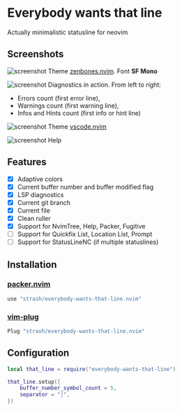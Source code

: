 # Everybody wants that line
Actually minimalistic statusline for neovim

## Screenshots
![screenshot](https://i.ibb.co/tJpW79G/Screen-Shot-2022-06-19-at-20-32-59.png)
Theme [zenbones.nvim](https://github.com/mcchrish/zenbones.nvim). Font **SF Mono**

![screenshot](https://i.ibb.co/YpJCM1H/Screen-Shot-2022-06-19-at-20-33-26.png)
Diagnostics in action. From left to right:
+ Errors count (first error line),
+ Warnings count (first warning line),
+ Infos and Hints count (first info or hint line)

![screenshot](https://i.ibb.co/HH7T7GP/Screen-Shot-2022-06-19-at-20-34-29.png)
Theme [vscode.nvim](https://github.com/Mofiqul/vscode.nvim)

![screenshot](https://i.ibb.co/34NqFPb/Screen-Shot-2022-06-19-at-20-35-31.png)
Help

## Features
- [x] Adaptive colors
- [x] Current buffer number and buffer modified flag
- [x] LSP diagnostics
- [x] Current git branch
- [x] Current file
- [x] Clean ruller
- [x] Support for NvimTree, Help, Packer, Fugitive
- [ ] Support for Quickfix List, Location List, Prompt
- [ ] Support for StatusLineNC (if multiple statuslines)

## Installation
### [packer.nvim](https://github.com/wbthomason/packer.nvim)
```lua
use "strash/everybody-wants-that-line.nvim"
```
### [vim-plug](https://github.com/junegunn/vim-plug)
```lua
Plug "strash/everybody-wants-that-line.nvim"
```

## Configuration
```lua
local that_line = require("everybody-wants-that-line")

that_line.setup({
	buffer_number_symbol_count = 5,
	separator = "│",
})
```

